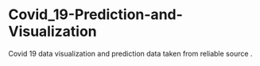 # Covid_19-Prediction-and-Visualization
Covid 19 data visualization and prediction data taken from reliable source .
